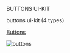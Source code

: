 BUTTONS UI-KIT

buttons ui-kit (4 types)

[Buttons](https://rhino.business/work-samples/buttons-ui-kit/buttons.php)

![buttons](https://github.com/user-attachments/assets/4e435947-a005-4240-aa74-9196cd94222b)


